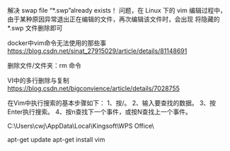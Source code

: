 
解决 swap file “*.swp”already exists！
	问题，在 Linux 下的 vim 编辑过程中，由于某种原因异常退出正在编辑的文件，再次编辑该文件时，会出现
	将隐藏的 *.swp 文件删除即可

docker中vim命令无法使用的那些事
https://blog.csdn.net/sinat_27915029/article/details/81148691

删除文件/文件夹：rm 命令

VI中的多行删除与复制
https://blog.csdn.net/bigconvience/article/details/7028755

在Vim中执行搜索的基本步骤如下：
1、按/。
2、输入要查找的数据。
3、按Enter执行搜索。
4、按n查找下一个事件，或按N查找上一个事件。

C:\Users\cwj\AppData\Local\Kingsoft\WPS Office\


apt-get update
apt-get install vim
